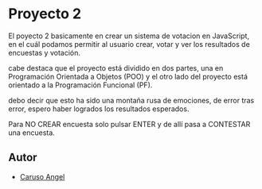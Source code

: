 
# Proyecto 2 

El poyecto 2 basicamente en crear un sistema de votacion en JavaScript, en el cuál podamos permitir al usuario crear, votar y ver los resultados de encuestas y votación.

cabe destaca que el proyecto está dividido en dos partes, una en Programación Orientada a Objetos (POO) y el otro lado del proyecto está orientado a la Programación Funcional (PF).

debo decir que esto ha sido una montaña rusa de emociones, de error tras error, espero haber logrados los resultados esperados.

Para NO CREAR encuesta solo pulsar ENTER y de allí pasa a CONTESTAR una encuesta. 




## Autor

- [Caruso Angel](https://github.com/CarusoAngel)

